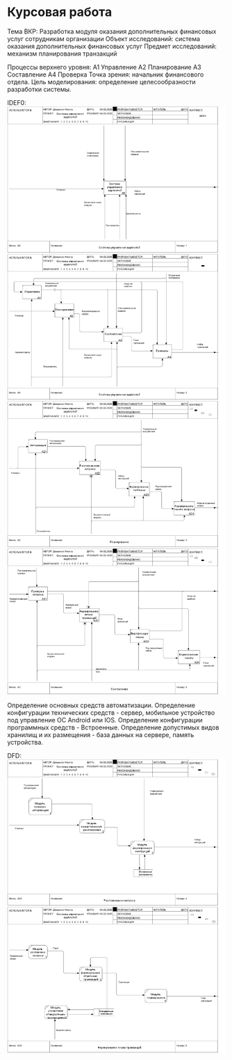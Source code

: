 # Курсовая работа
Тема ВКР: Разработка модуля оказания дополнительных финансовых услуг сотрудникам организации
Объект исследований: система оказания дополнительных финансовых услуг
Предмет исследований: механизм планирования транзакций

Процессы верхнего уровня:
А1 Управление 
А2 Планирование
А3 Составление
А4 Проверка
Точка зрения: начальник финансового отдела.
Цель моделирования: определение целесообразности разработки системы.

IDEF0:                                                                         
![none](https://github.com/ndemyanok-stankin/Kusovick/blob/master/101_A0.png)
![none](https://github.com/ndemyanok-stankin/Kusovick/blob/master/102_A0.png)
![none](https://github.com/ndemyanok-stankin/Kusovick/blob/master/103_A2.png)
![none](https://github.com/ndemyanok-stankin/Kusovick/blob/master/105_A3.png)

Определение основных средств автоматизации.
Определение конфигурации технических средств - сервер, мобильное устройство под управление ОС Android или IOS.
Определение конфигурации программных средств - Встроенные.
Определение допустимых видов хранилищ и их размещения - база данных на сервере, память устройства.

DFD:                                                                                                     
![none](https://github.com/ndemyanok-stankin/Kusovick/blob/master/104_A22.png)
![none](https://github.com/ndemyanok-stankin/Kusovick/blob/master/106_A32.png)
